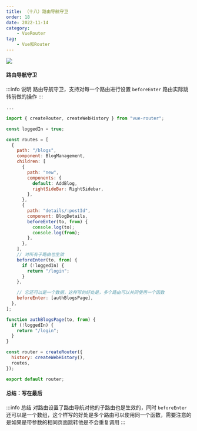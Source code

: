 ```yaml
---
title: （十八）路由导航守卫
order: 18
date: 2022-11-14
category:
    - VueRouter
tag: 
    - Vue和Router
---
```


![](https://image.zswei.xyz/img/202211142322395.png)

#### 路由导航守卫
:::info 说明
路由导航守卫，支持对每一个路由进行设置 `beforeEnter` 路由实际跳转前做的操作
:::

```js
...

import { createRouter, createWebHistory } from "vue-router";

const loggedIn = true;

const routes = [
  {
    path: "/blogs",
    component: BlogManagement,
    children: [
      {
        path: "new",
        components: {
          default: AddBlog,
          rightSideBar: RightSidebar,
        },
      },
      {
        path: "details/:postId",
        component: BlogDetails,
        beforeEnter(to, from) {
          console.log(to);
          console.log(from);
        },
      },
    ],
    // 对所有子路由也生效
    beforeEnter(to, from) {
      if (!loggedIn) {
        return "/login";
      }
    },

    // 它还可以是一个数据，这样写的好处是，多个路由可以共同使用一个函数
    beforeEnter: [authBlogsPage],
  },
];

function authBlogsPage(to, from) {
  if (!loggedIn) {
    return "/login";
  }
}

const router = createRouter({
  history: createWebHistory(),
  routes,
});

export default router;

```

#### 总结：写在最后
:::info 总结
对路由设置了路由导航对他的子路由也是生效的，同时 `beforeEnter` 还可以是一个数组，这个样写的好处是多个路由可以使用同一个函数，需要注意的是如果是带参数的相同页面跳转他是不会重复调用
:::